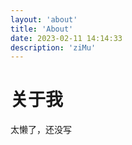```yaml
---
layout: 'about'
title: 'About'
date: 2023-02-11 14:14:33
description: 'ziMu'
---
```


# 关于我

太懒了，还没写
